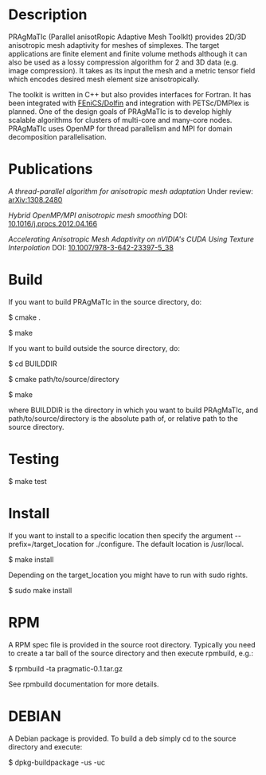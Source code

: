 # Description
PRAgMaTIc (Parallel anisotRopic Adaptive Mesh ToolkIt) provides 2D/3D
anisotropic mesh adaptivity for meshes of simplexes. The target
applications are finite element and finite volume methods although
it can also be used as a lossy compression algorithm for 2 and 3D data
(e.g. image compression). It takes as its input the mesh and a metric
tensor field which encodes desired mesh element size
anisotropically.

The toolkit is written in C++ but also provides interfaces for Fortran. It 
has been integrated with [FEniCS/Dolfin](http://fenicsproject.org) and
integration with PETSc/DMPlex is planned.  One of the design goals of PRAgMaTIc
is to develop highly scalable algorithms for clusters of multi-core and
many-core nodes. PRAgMaTIc uses OpenMP for thread parallelism and MPI for
domain decomposition parallelisation.

# Publications
*A thread-parallel algorithm for anisotropic mesh adaptation*
Under review: [arXiv:1308.2480](http://arxiv.org/abs/1308.2480)

*Hybrid OpenMP/MPI anisotropic mesh smoothing*
DOI: [10.1016/j.procs.2012.04.166](http://dx.doi.org/10.1016/j.procs.2012.04.166)

*Accelerating Anisotropic Mesh Adaptivity on nVIDIA's CUDA Using Texture Interpolation*
DOI: [10.1007/978-3-642-23397-5_38](http://dx.doi.org/10.1007/978-3-642-23397-5_38)

# Build
If you want to build PRAgMaTIc in the source directory, do:

$ cmake .

$ make

If you want to build outside the source directory, do:

$ cd BUILDDIR

$ cmake path/to/source/directory

$ make

where BUILDDIR is the directory in which you want to build PRAgMaTIc, and path/to/source/directory is the absolute path of, or relative path to the source directory.

# Testing
$ make test

# Install
If you want to install to a specific location then specify the
argument --prefix=/target_location for ./configure. The default
location is /usr/local.

$ make install

Depending on the target_location you might have to run with sudo rights.

$ sudo make install

# RPM
A RPM spec file is provided in the source root directory. Typically
you need to create a tar ball of the source directory and then execute
rpmbuild, e.g.:

$ rpmbuild -ta pragmatic-0.1.tar.gz 

See rpmbuild documentation for more details.

# DEBIAN

A Debian package is provided. To build a deb simply cd to the source
directory and execute:

$ dpkg-buildpackage -us -uc
